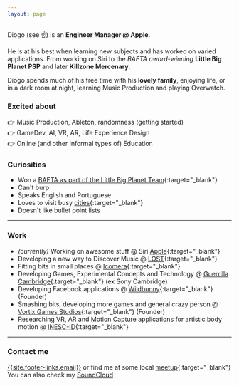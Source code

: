 ```yaml
---
layout: page
---
```


Diogo (see :point_up:) is an **Engineer Manager @ Apple**.

He is at his best when learning new subjects and has worked on varied applications.
From working on Siri to the _BAFTA award-winning_
**Little Big Planet PSP** and later **Killzone Mercenary**.

Diogo spends much of his free time with his **lovely family**, enjoying life, or in a dark room at night,
learning Music Production and playing Overwatch.

### Excited about

:point_right: Music Production, Ableton, randomness (getting started)  
:point_right: GameDev, AI, VR, AR, Life Experience Design  
:point_right: Online (and other informal types of) Education  

### Curiosities

* Won a [BAFTA as part of the Little Big Planet Team](http://www.bafta.org/games/awards/2010-winners-nominees,2475,BA.html){:target="_blank"}
* Can't burp
* Speaks English and Portuguese
* Loves to visit busy [cities](http://en.wikipedia.org/wiki/London){:target="_blank"}
* Doesn't like bullet point lists

-----

### Work

* *(currently)* Working on awesome stuff @ Siri [Apple](https://www.apple.com/){:target="_blank"}
* Developing a new way to Discover Music @
[LOST](http://lost.am/){:target="_blank"}
* Fitting bits in small places @ [Icomera](http://www.icomera.com/){:target="_blank"}
* Developing Games, Experimental Concepts and Technology @
[Guerrilla Cambridge](http://www.worldwidestudios.net/cambridge){:target="_blank"}
(ex Sony Cambridge)
* Developing Facebook applications @ [Wildbunny](http://wildbunny.co.uk/){:target="_blank"}
(Founder)
* Smashing bits, developing more games and general crazy person
@ [Vortix Games Studios](http://blog.vortixgames.com/){:target="_blank"} (Founder)
* Researching VR, AR and Motion Capture applications for artistic body motion @
[INESC-ID](http://www.inesc-id.pt/){:target="_blank"}

-----

### Contact me

[{{site.footer-links.email}}](mailto:{{site.footer-links.email}})
or find me at some local
[meetup](http://www.meetup.com/members/11995734/){:target="_blank"}  
You can also check my [SoundCloud](https://soundcloud.com/user2026704/tracks)
